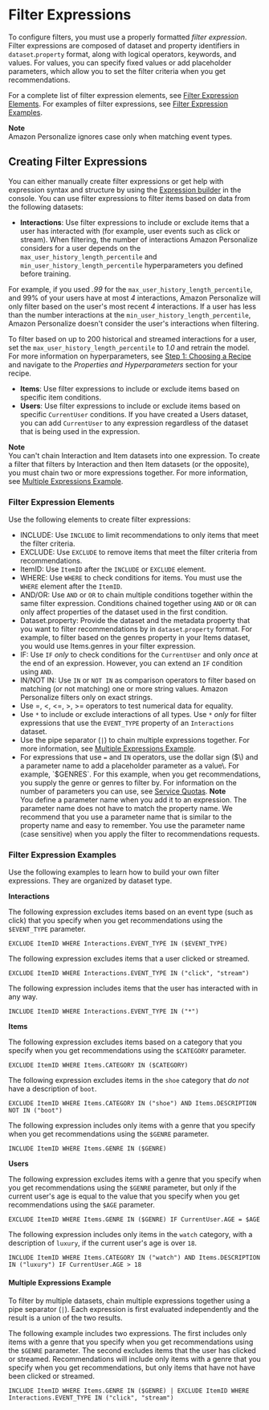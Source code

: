 # Filter Expressions<a name="filter-expressions"></a>

To configure filters, you must use a properly formatted *filter expression*\. Filter expressions are composed of dataset and property identifiers in `dataset`\.`property` format, along with logical operators, keywords, and values\. For values, you can specify fixed values or add placeholder parameters, which allow you to set the filter criteria when you get recommendations\.

For a complete list of filter expression elements, see [Filter Expression Elements](#filter-expression-elements)\. For examples of filter expressions, see [Filter Expression Examples](#filter-expression-examples)\. 

**Note**  
Amazon Personalize ignores case only when matching event types\.

## Creating Filter Expressions<a name="creating-filter-expressions"></a>

You can either manually create filter expressions or get help with expression syntax and structure by using the [Expression builder](filter-real-time.md#using-filter-expression-builder) in the console\. You can use filter expressions to filter items based on data from the following datasets:
+  **Interactions**: Use filter expressions to include or exclude items that a user has interacted with \(for example, user events such as click or stream\)\. When filtering, the number of interactions Amazon Personalize considers for a user depends on the `max_user_history_length_percentile` and `min_user_history_length_percentile` hyperparameters you defined before training\.  

  For example, if you used *\.99* for the `max_user_history_length_percentile`, and 99% of your users have at most *4* interactions, Amazon Personalize will only filter based on the user's most recent *4* interactions\. If a user has less than the number interactions at the `min_user_history_length_percentile`, Amazon Personalize doesn't consider the user's interactions when filtering\. 

  To filter based on up to 200 historical and streamed interactions for a user, set the `max_user_history_length_percentile` to *1\.0* and retrain the model\. For more information on hyperparameters, see [Step 1: Choosing a Recipe](working-with-predefined-recipes.md) and navigate to the *Properties and Hyperparameters* section for your recipe\. 
+  **Items**: Use filter expressions to include or exclude items based on specific item conditions\. 
+  **Users**: Use filter expressions to include or exclude items based on specific `CurrentUser` conditions\. If you have created a Users dataset, you can add `CurrentUser` to any expression regardless of the dataset that is being used in the expression\.

**Note**  
You can't chain Interaction and Item datasets into one expression\. To create a filter that filters by Interaction and then Item datasets \(or the opposite\), you must chain two or more expressions together\. For more information, see [Multiple Expressions Example](#multiple-expression-example)\. 

### Filter Expression Elements<a name="filter-expression-elements"></a>

Use the following elements to create filter expressions:
+ INCLUDE: Use `INCLUDE` to limit recommendations to only items that meet the filter criteria\.
+ EXCLUDE: Use `EXCLUDE` to remove items that meet the filter criteria from recommendations\.
+ ItemID: Use `ItemID` after the `INCLUDE` or `EXCLUDE` element\.
+ WHERE: Use `WHERE` to check conditions for items\. You must use the `WHERE` element after the `ItemID`\. 
+ AND/OR: Use `AND` or `OR` to chain multiple conditions together within the same filter expression\. Conditions chained together using `AND` or `OR` can only affect properties of the dataset used in the first condition\.
+ Dataset\.property: Provide the dataset and the metadata property that you want to filter recommendations by in `dataset`\.`property` format\. For example, to filter based on the genres property in your Items dataset, you would use Items\.genres in your filter expression\. 
+ IF: Use `IF` *only* to check conditions for the `CurrentUser` and only *once* at the end of an expression\. However, you can extend an `IF` condition using `AND`\. 
+ IN/NOT IN: Use `IN` or `NOT IN` as comparison operators to filter based on matching \(or not matching\) one or more string values\. Amazon Personalize filters only on exact strings\.
+  Use =, <, <=, >, >= operators to test numerical data for equality\.
+ Use `*` to include or exclude interactions of all types\. Use `*` *only* for filter expressions that use the `EVENT_TYPE` property of an `Interactions` dataset\.
+ Use the pipe separator \(`|`\) to chain multiple expressions together\. For more information, see [Multiple Expressions Example](#multiple-expression-example)\.
+ For expressions that use `=` and `IN` operators, use the dollar sign \($\) and a parameter name to add a placeholder parameter as a value\. For example, `$GENRES`\. For this example, when you get recommendations, you supply the genre or genres to filter by\. For information on the number of parameters you can use, see [Service Quotas](limits.md#limits-table)\.
**Note**  
You define a parameter name when you add it to an expression\. The parameter name does not have to match the property name\. We recommend that you use a parameter name that is similar to the property name and easy to remember\. You use the parameter name \(case sensitive\) when you apply the filter to recommendations requests\.

### Filter Expression Examples<a name="filter-expression-examples"></a>

 Use the following examples to learn how to build your own filter expressions\. They are organized by dataset type\. 

 **Interactions** 

The following expression excludes items based on an event type \(such as click\) that you specify when you get recommendations using the `$EVENT_TYPE` parameter\.

```
EXCLUDE ItemID WHERE Interactions.EVENT_TYPE IN ($EVENT_TYPE)
```

 The following expression excludes items that a user clicked or streamed\.

```
EXCLUDE ItemID WHERE Interactions.EVENT_TYPE IN ("click", "stream")
```

 The following expression includes items that the user has interacted with in any way\.

```
INCLUDE ItemID WHERE Interactions.EVENT_TYPE IN ("*")
```

 **Items** 

The following expression excludes items based on a category that you specify when you get recommendations using the `$CATEGORY` parameter\.

```
EXCLUDE ItemID WHERE Items.CATEGORY IN ($CATEGORY)
```

 The following expression excludes items in the `shoe` category that *do not* have a description of `boot`\. 

```
EXCLUDE ItemID WHERE Items.CATEGORY IN ("shoe") AND Items.DESCRIPTION NOT IN ("boot")
```

The following expression includes only items with a genre that you specify when you get recommendations using the `$GENRE` parameter\.

```
INCLUDE ItemID WHERE Items.GENRE IN ($GENRE)
```

 **Users** 

The following expression excludes items with a genre that you specify when you get recommendations using the `$GENRE` parameter, but only if the current user's age is equal to the value that you specify when you get recommendations using the `$AGE` parameter\. 

```
EXCLUDE ItemID WHERE Items.GENRE IN ($GENRE) IF CurrentUser.AGE = $AGE
```

The following expression includes only items in the `watch` category, with a description of `luxury`, if the current user's age is over `18`\. 

```
INCLUDE ItemID WHERE Items.CATEGORY IN ("watch") AND Items.DESCRIPTION IN ("luxury") IF CurrentUser.AGE > 18
```

#### Multiple Expressions Example<a name="multiple-expression-example"></a>

To filter by multiple datasets, chain multiple expressions together using a pipe separator \(`|`\)\. Each expression is first evaluated independently and the result is a union of the two results\.

The following example includes two expressions\. The first includes only items with a genre that you specify when you get recommendations using the `$GENRE` parameter\. The second excludes items that the user has clicked or streamed\. Recommendations will include only items with a genre that you specify when you get recommendations, but only items that have not have been clicked or streamed\.

```
INCLUDE ItemID WHERE Items.GENRE IN ($GENRE) | EXCLUDE ItemID WHERE Interactions.EVENT_TYPE IN ("click", "stream")
```